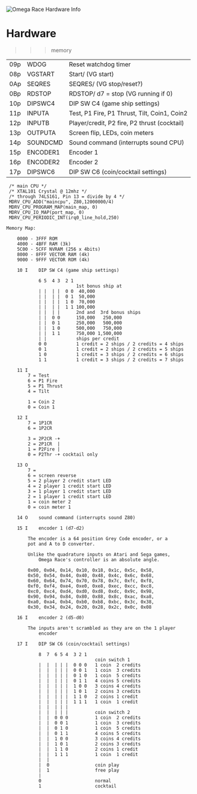 ![Omega Race Hardware Info](ORace.jpg)

# Hardware

>>> memory

| | | |
| --- | --- | --- |
|  09p     | WDOG             | Reset watchdog timer |
|  08p     | VGSTART          | Start/ (VG start) |
|  0Ap     | SEQRES           | SEQRES/ (VG stop/reset?) |
|  0Bp     | RDSTOP           | RDSTOP/ d7 = stop (VG running if 0) |
|  10p     | DIPSWC4          | DIP SW C4 (game ship settings) |
|  11p     | INPUTA           | Test, P1 Fire, P1 Thrust, Tilt, Coin1, Coin2 |
|  12p     | INPUTB           | Player/credit, P2 fire, P2 thrust (cocktail) |
|  13p     | OUTPUTA          | Screen flip, LEDs, coin meters |
|  14p     | SOUNDCMD         | Sound command (interrupts sound CPU) |
|  15p     | ENCODER1         | Encoder 1 |
|  16p     | ENCODER2         | Encoder 2 |
|  17p     | DIPSWC6          | DIP SW C6 (coin/cocktail settings) |


```
 /* main CPU */
 /* XTAL101 Crystal @ 12mhz */
 /* through 74LS161, Pin 13 = divide by 4 */
 MDRV_CPU_ADD("maincpu", Z80,12000000/4)
 MDRV_CPU_PROGRAM_MAP(main_map, 0)
 MDRV_CPU_IO_MAP(port_map, 0)
 MDRV_CPU_PERIODIC_INT(irq0_line_hold,250)

Memory Map:

    0000 - 3FFF ROM
    4000 - 4BFF RAM (3k)
    5C00 - 5CFF NVRAM (256 x 4bits)
    8000 - 8FFF VECTOR RAM (4k)
    9000 - 9FFF VECTOR ROM (4k)

    10 I    DIP SW C4 (game ship settings)

            6 5  4 3  2 1
                          1st bonus ship at
            | |  | |  0 0  40,000
            | |  | |  0 1  50,000
            | |  | |  1 0  70,000
            | |  | |  1 1 100,000
            | |  | |      2nd and  3rd bonus ships
            | |  0 0      150,000   250,000
            | |  0 1      250,000   500,000
            | |  1 0      500,000   750,000
            | |  1 1      750,000 1,500,000
            | |           ships per credit
            0 0           1 credit = 2 ships / 2 credits = 4 ships
            0 1           1 credit = 2 ships / 2 credits = 5 ships
            1 0           1 credit = 3 ships / 2 credits = 6 ships
            1 1           1 credit = 3 ships / 2 credits = 7 ships

    11 I
        7 = Test
        6 = P1 Fire
        5 = P1 Thrust
        4 = Tilt

        1 = Coin 2
        0 = Coin 1

    12 I
        7 = 1P1CR
        6 = 1P2CR

        3 = 2P2CR -+
        2 = 2P1CR  |
        1 = P2Fire |
        0 = P2Thr -+ cocktail only

    13 O
        7 =
        6 = screen reverse
        5 = 2 player 2 credit start LED
        4 = 2 player 1 credit start LED
        3 = 1 player 1 credit start LED
        2 = 1 player 1 credit start LED
        1 = coin meter 2
        0 = coin meter 1

    14 O    sound command (interrupts sound Z80)

    15 I    encoder 1 (d7-d2)

        The encoder is a 64 position Grey Code encoder, or a
        pot and A to D converter.

        Unlike the quadrature inputs on Atari and Sega games,
            Omega Race's controller is an absolute angle.

        0x00, 0x04, 0x14, 0x10, 0x18, 0x1c, 0x5c, 0x58,
        0x50, 0x54, 0x44, 0x40, 0x48, 0x4c, 0x6c, 0x68,
        0x60, 0x64, 0x74, 0x70, 0x78, 0x7c, 0xfc, 0xf8,
        0xf0, 0xf4, 0xe4, 0xe0, 0xe8, 0xec, 0xcc, 0xc8,
        0xc0, 0xc4, 0xd4, 0xd0, 0xd8, 0xdc, 0x9c, 0x98,
        0x90, 0x94, 0x84, 0x80, 0x88, 0x8c, 0xac, 0xa8,
        0xa0, 0xa4, 0xb4, 0xb0, 0xb8, 0xbc, 0x3c, 0x38,
        0x30, 0x34, 0x24, 0x20, 0x28, 0x2c, 0x0c, 0x08

    16 I    encoder 2 (d5-d0)

        The inputs aren't scrambled as they are on the 1 player
            encoder

    17 I    DIP SW C6 (coin/cocktail settings)

            8  7  6 5 4  3 2 1
                                 coin switch 1
            |  |  | | |  0 0 0   1 coin  2 credits
            |  |  | | |  0 0 1   1 coin  3 credits
            |  |  | | |  0 1 0   1 coin  5 credits
            |  |  | | |  0 1 1   4 coins 5 credits
            |  |  | | |  1 0 0   3 coins 4 credits
            |  |  | | |  1 0 1   2 coins 3 credits
            |  |  | | |  1 1 0   2 coins 1 credit
            |  |  | | |  1 1 1   1 coin  1 credit
            |  |  | | |
            |  |  | | |          coin switch 2
            |  |  0 0 0          1 coin  2 credits
            |  |  0 0 1          1 coin  3 credits
            |  |  0 1 0          1 coin  5 credits
            |  |  0 1 1          4 coins 5 credits
            |  |  1 0 0          3 coins 4 credits
            |  |  1 0 1          2 coins 3 credits
            |  |  1 1 0          2 coins 1 credit
            |  |  1 1 1          1 coin  1 credit
            |  |
            |  0                 coin play
            |  1                 free play
            |
            0                    normal
            1                    cocktail

```
